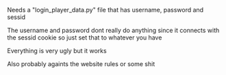 Needs a "login\_player\_data.py" file that has username, password and sessid

The username and password dont really do anything since it connects with the sessid cookie so just set that to whatever you have

Everything is very ugly but it works

Also probably againts the website rules or some shit
